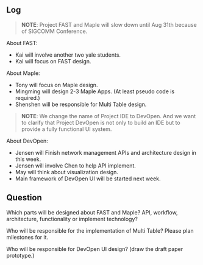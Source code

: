 ## Log

> **NOTE**: Project FAST and Maple will slow down until Aug 31th because of SIGCOMM Conference.

About FAST:

- Kai will involve another two yale students.
- Kai will focus on FAST design.

About Maple:

- Tony will focus on Maple design.
- Mingming will design 2-3 Maple Apps. (At least pseudo code is required.)
- Shenshen will be responsible for Multi Table design.

> **NOTE**: We change the name of Project IDE to DevOpen. And we want to clarify that Project DevOpen is not only to build an IDE but to provide a fully functional UI system.

About DevOpen:

- Jensen will Finish network management APIs and architecture design in this week.
- Jensen will involve Chen to help API implement.
- May will think about visualization design.
- Main framework of DevOpen UI will be started next week.

## Question

Which parts will be designed about FAST and Maple? API, workflow, architecture, functionality or implement technology?

Who will be responsible for the implementation of Multi Table? Please plan milestones for it.

Who will be responsible for DevOpen UI design? (draw the draft paper prototype.)
